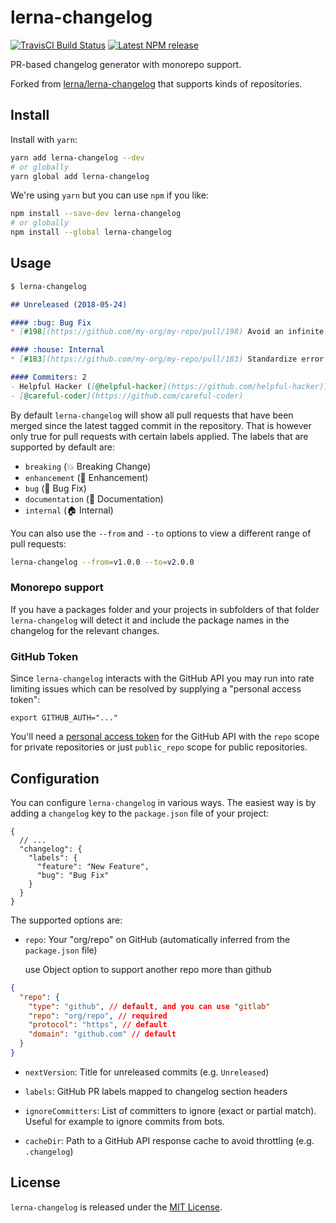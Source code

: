 lerna-changelog
==============================================================================

[![TravisCI Build Status][travis-badge]][travis-badge-url]
[![Latest NPM release][npm-badge]][npm-badge-url]

[npm-badge]: https://img.shields.io/npm/v/lerna-changelog.svg
[npm-badge-url]: https://www.npmjs.com/package/lerna-changelog
[travis-badge]: https://img.shields.io/travis/lerna/lerna-changelog/master.svg
[travis-badge-url]: https://travis-ci.org/lerna/lerna-changelog

PR-based changelog generator with monorepo support.

Forked from [lerna/lerna-changelog](https://github.com/lerna/lerna-changelog) that supports kinds of repositories.




Install
------------------------------------------------------------------------------

Install with `yarn`:

```bash
yarn add lerna-changelog --dev
# or globally
yarn global add lerna-changelog
```

We're using `yarn` but you can use `npm` if you like:

```bash
npm install --save-dev lerna-changelog
# or globally
npm install --global lerna-changelog
```


Usage
------------------------------------------------------------------------------

```bash
$ lerna-changelog
```

```md
## Unreleased (2018-05-24)

#### :bug: Bug Fix
* [#198](https://github.com/my-org/my-repo/pull/198) Avoid an infinite loop ([@helpful-hacker](https://github.com/helpful-hacker))

#### :house: Internal
* [#183](https://github.com/my-org/my-repo/pull/183) Standardize error messages ([@careful-coder](https://github.com/careful-coder))

#### Commiters: 2
- Helpful Hacker ([@helpful-hacker](https://github.com/helpful-hacker))
- [@careful-coder](https://github.com/careful-coder)
```

By default `lerna-changelog` will show all pull requests that have been merged
since the latest tagged commit in the repository. That is however only true for
pull requests with certain labels applied. The labels that are supported by
default are:

- `breaking` (:boom: Breaking Change)
- `enhancement` (:rocket: Enhancement)
- `bug` (:bug: Bug Fix)
- `documentation` (:memo: Documentation)
- `internal` (:house: Internal)

You can also use the `--from` and `--to` options to view a different
range of pull requests:

```bash
lerna-changelog --from=v1.0.0 --to=v2.0.0
```

### Monorepo support

If you have a packages folder and your projects in subfolders of that folder `lerna-changelog` will detect it and include the package names in the changelog for the relevant changes.

### GitHub Token

Since `lerna-changelog` interacts with the GitHub API you may run into rate
limiting issues which can be resolved by supplying a "personal access token":

```
export GITHUB_AUTH="..."
```

You'll need a [personal access token](https://github.com/settings/tokens)
for the GitHub API with the `repo` scope for private repositories or just
`public_repo` scope for public repositories.


Configuration
------------------------------------------------------------------------------

You can configure `lerna-changelog` in various ways. The easiest way is by
adding a `changelog` key to the `package.json` file of your project:

```json5
{
  // ...
  "changelog": {
    "labels": {
      "feature": "New Feature",
      "bug": "Bug Fix"
    }
  }
}
```

The supported options are:

- `repo`: Your "org/repo" on GitHub
  (automatically inferred from the `package.json` file)

  use Object option to support another repo more than github

```json
{
  "repo": {
    "type": "github", // default, and you can use "gitlab"
    "repo": "org/repo", // required
    "protocol": "https", // default
    "domain": "github.com" // default
  }
}
```

- `nextVersion`: Title for unreleased commits
  (e.g. `Unreleased`)

- `labels`: GitHub PR labels mapped to changelog section headers

- `ignoreCommitters`: List of committers to ignore (exact or partial match).
  Useful for example to ignore commits from bots.

- `cacheDir`: Path to a GitHub API response cache to avoid throttling
  (e.g. `.changelog`)


License
------------------------------------------------------------------------------

`lerna-changelog` is released under the [MIT License](LICENSE).
